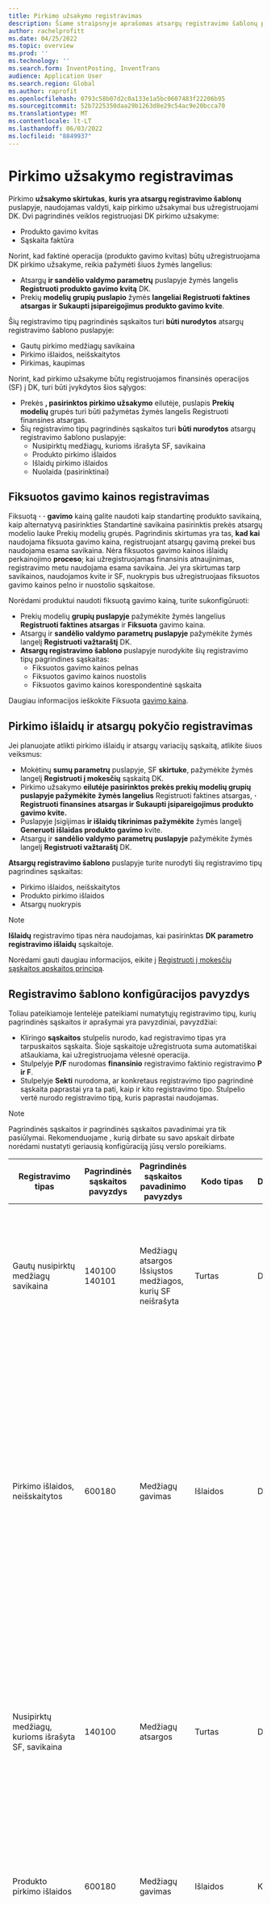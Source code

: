 ```yaml
---
title: Pirkimo užsakymo registravimas
description: Šiame straipsnyje aprašomas atsargų registravimo šablonų puslapio skirtukas Pirkimo užsakymas.
author: rachelprofitt
ms.date: 04/25/2022
ms.topic: overview
ms.prod: ''
ms.technology: ''
ms.search.form: InventPosting, InventTrans
audience: Application User
ms.search.region: Global
ms.author: raprofit
ms.openlocfilehash: 0793c58b07d2c0a133e1a5bc0607483f22206b95
ms.sourcegitcommit: 52b7225350daa29b1263d8e29c54ac9e20bcca70
ms.translationtype: MT
ms.contentlocale: lt-LT
ms.lasthandoff: 06/03/2022
ms.locfileid: "8849937"
---
```

# <a name="purchase-order-posting"></a>Pirkimo užsakymo registravimas

Pirkimo **užsakymo skirtukas**, **kuris yra atsargų registravimo šablonų** puslapyje, naudojamas valdyti, kaip pirkimo užsakymai bus užregistruojami DK. Dvi pagrindinės veiklos registruojasi DK pirkimo užsakyme: 

- Produkto gavimo kvitas
- Sąskaita faktūra

Norint, kad faktinė operacija (produkto gavimo kvitas) būtų užregistruojama DK pirkimo užsakyme, reikia pažymėti šiuos žymės langelius:

- Atsargų **ir sandėlio valdymo parametrų** puslapyje žymės langelis **Registruoti produkto gavimo kvitą** DK.
- Prekių **modelių grupių puslapio** žymės **langeliai Registruoti faktines atsargas ir** **Sukaupti įsipareigojimus produkto gavimo kvite**.

Šių registravimo tipų pagrindinės sąskaitos turi **būti nurodytos** atsargų registravimo šablono puslapyje:

- Gautų pirkimo medžiagų savikaina
- Pirkimo išlaidos, neišskaitytos
- Pirkimas, kaupimas

Norint, kad pirkimo užsakyme būtų registruojamos finansinės operacijos (SF) į DK, turi būti įvykdytos šios sąlygos:

- Prekės **, pasirinktos pirkimo užsakymo** eilutėje, puslapis **Prekių modelių** grupės turi būti pažymėtas žymės langelis Registruoti finansines atsargas.
- Šių registravimo tipų pagrindinės sąskaitos turi **būti nurodytos** atsargų registravimo šablono puslapyje:
  - Nusipirktų medžiagų, kurioms išrašyta SF, savikaina
  - Produkto pirkimo išlaidos
  - Išlaidų pirkimo išlaidos
  - Nuolaida (pasirinktinai)

## <a name="fixed-receipt-price-posting"></a>Fiksuotos gavimo kainos registravimas

Fiksuotą **·** **·** **gavimo** kainą galite naudoti kaip standartinę produkto savikainą, kaip alternatyvą pasirinkties Standartinė savikaina pasirinktis prekės atsargų modelio lauke Prekių modelių grupės. Pagrindinis skirtumas yra tas, **kad kai** naudojama fiksuota gavimo kaina, registruojant atsargų gavimą prekei bus naudojama esama savikaina. Nėra fiksuotos gavimo kainos išlaidų perkainojimo **proceso**; kai užregistruojamas finansinis atnaujinimas, registravimo metu naudojama esama savikaina. Jei yra skirtumas tarp savikainos, naudojamos kvite ir SF, nuokrypis bus užregistruojaas fiksuotos gavimo kainos pelno ir nuostolio sąskaitose.

Norėdami produktui naudoti fiksuotą gavimo kainą, turite sukonfigūruoti:

- Prekių modelių **grupių puslapyje** pažymėkite žymės langelius **Registruoti faktines atsargas** ir **Fiksuota** gavimo kaina. 
- Atsargų ir **sandėlio valdymo parametrų puslapyje** pažymėkite žymės langelį **Registruoti važtaraštį** DK.
- **Atsargų registravimo šablono** puslapyje nurodykite šių registravimo tipų pagrindines sąskaitas:
  - Fiksuotos gavimo kainos pelnas
  - Fiksuotos gavimo kainos nuostolis
  - Fiksuotos gavimo kainos korespondentinė sąskaita

Daugiau informacijos ieškokite Fiksuota [gavimo kaina](/supply-chain/cost-management/fixed-receipt-price.md).

## <a name="purchase-charges-and-stock-variation-posting"></a>Pirkimo išlaidų ir atsargų pokyčio registravimas

Jei planuojate atlikti pirkimo išlaidų ir atsargų variacijų sąskaitą, atlikite šiuos veiksmus:

- Mokėtinų **sumų parametrų** puslapyje, SF **skirtuke**, pažymėkite žymės langelį **Registruoti į mokesčių** sąskaitą DK.
- Pirkimo užsakymo **eilutėje pasirinktos prekės prekių modelių grupių puslapyje pažymėkite** **žymės langelius** Registruoti faktines atsargas, **·** **Registruoti finansines atsargas ir Sukaupti įsipareigojimus produkto gavimo kvite.**
- Puslapyje Įsigijimas **ir išlaidų tikrinimas pažymėkite** žymės langelį **Generuoti išlaidas produkto gavimo** kvite.
- Atsargų ir **sandėlio valdymo parametrų puslapyje** pažymėkite žymės langelį **Registruoti važtaraštį** DK.

**Atsargų registravimo šablono** puslapyje turite nurodyti šių registravimo tipų pagrindines sąskaitas:

- Pirkimo išlaidos, neišskaitytos
- Produkto pirkimo išlaidos
- Atsargų nuokrypis

> [!NOTE]
> **Išlaidų** registravimo tipas nėra naudojamas, kai pasirinktas **DK parametro registravimo išlaidų** sąskaitoje.

Norėdami gauti daugiau informacijos, eikite į [Registruoti į mokesčių sąskaitos apskaitos principą](/supply-chain/cost-management/post-to-charge-account-accounting-principle.md).

## <a name="sample-posting-profile-configuration"></a>Registravimo šablono konfigūracijos pavyzdys

Toliau pateikiamoje lentelėje pateikiami numatytųjų registravimo tipų, kurių pagrindinės sąskaitos ir aprašymai yra pavyzdiniai, pavyzdžiai:

- Kliringo **sąskaitos** stulpelis nurodo, kad registravimo tipas yra tarpuskaitos sąskaita. Šioje sąskaitoje užregistruota suma automatiškai atšaukiama, kai užregistruojama vėlesnė operacija. 
- Stulpelyje **P/F** nurodomas **finansinio** registravimo faktinio registravimo **P ir F**. 
- Stulpelyje **Sekti** nurodoma, ar konkretaus registravimo tipo pagrindinė sąskaita paprastai yra ta pati, kaip ir kito registravimo tipo. Stulpelio vertė nurodo registravimo tipą, kuris paprastai naudojamas.

> [!NOTE]
> Pagrindinės sąskaitos ir pagrindinės sąskaitos pavadinimai yra tik pasiūlymai. Rekomenduojame<!--note from editor: Via Writing Style Guide.--> , kurią dirbate su savo apskait dirbate norėdami nustatyti geriausią konfigūraciją jūsų verslo poreikiams.


| Registravimo tipas | Pagrindinės sąskaitos pavyzdys | Pagrindinės sąskaitos pavadinimo pavyzdys | Kodo tipas | Debetas/kreditas? | Tarpuskaitos sąskaita | P / F | Atlikite | Aprašymas |
|--------------|---------------------|-------------------------|----------------|----------------|--------------------|----|----------|-----------|
| Gautų nusipirktų medžiagų savikaina | 140100</br>140101 | Medžiagų atsargos</br>Išsiųstos medžiagos, kurių SF neišrašyta | Turtas | Debetas | Taip | P | Nusipirktų medžiagų, kurioms išrašyta SF, savikaina | Naudojamas, kai registruojamas pirkimo užsakymo produkto gavimo kvitas. Sąskaitos korespondentinė sąskaita yra pirkimo išlaidos, nenuskaitytos. Šioje sąskaitoje nurodyta suma atšaukiama, kai užregistruojama pirkimo užsakymo SF. |
| Pirkimo išlaidos, neišskaitytos | 600180 | Medžiagų gavimas | Išlaidos | Debetas | Taip | P | |Naudojamas, kai registruojamas pirkimo užsakymo produkto gavimo kvitas. Sukuriami du kvitai gavimui, kad būtų sekami pirkimo kainų nuokrypiai, kai naudojama standartinė savikaina. Pirmo kvito sąskaitos korespondentinė sąskaita yra pirkimo kaupimas. Antrame kvite esantis korespondentinis kvitas yra gautų įsigytų medžiagų išlaidų ir pirkimo kainų nuokrypio sąskaitų suma. Šioje sąskaitoje registruojamos sumos atšaukiamos, kai užregistruojama pirkimo užsakymo SF. |
| Nusipirktų medžiagų, kurioms išrašyta SF, savikaina | 140100 | Medžiagų atsargos | Turtas | Debetas | Ne | Pn.  |Gautų nusipirktų medžiagų savikaina | Naudojamas, kai registruojama pirkimo užsakymo SF. Šios sąskaitos korespondentinė sąskaita yra produkto pirkimo išlaidos. Ši sąskaita rodo atsargas jūsų balanso lape. Paprastai naudojama ta pati sąskaita, kuri naudojama pristatytų vienetų savikainai ir pardavimo užsakymui išrašytų vienetų išlaidų SF. |
| Produkto pirkimo išlaidos | 600180 | Medžiagų gavimas | Išlaidos | Kreditas | Ne | Pn.  | |Naudojamas, kai registruojama pirkimo užsakymo SF. Šios sąskaitos korespondentinė sąskaita yra nupirktų medžiagų savikaina. Ši sąskaita rodo atsargas jūsų balanso lape. |
| Fiksuotos gavimo kainos pelnas (Pirkimas, fiksuotos gavimo kainos pelnas*) | 510310 | Pirkimo kainų nuokrypis | Išlaidos | Kreditas | Ne | Pn. | Fiksuotos gavimo kainos nuostolis | Naudojama, kai užregistruojama pirkimo užsakymo SF ir skiriasi prekės kaina, kurios SF išrašyta, ir numatytosios išlaidos. Ši sąskaita naudojama, kai skirtumas didesnis. Šios sąskaitos korespondentinė sąskaita yra fiksuotos gavimo kainos korespondentinė sąskaita. |
| Fiksuotos gavimo kainos nuostolis (Pirkimas, fiksuotos gavimo kainos nuostolis*) | 510310 | Pirkimo kainų nuokrypis | Išlaidos | Debetas | Ne | Pn. | Fiksuotos gavimo kainos pelnas | Naudojama, kai užregistruojama pirkimo užsakymo SF ir skiriasi prekės kaina, kurios SF išrašyta, ir numatytosios išlaidos. Ši sąskaita naudojama, kai skirtumas mažesnis. Šios sąskaitos korespondentinė sąskaita yra fiksuotos gavimo kainos korespondentinė sąskaita. |
| Fiksuotos gavimo kainos korespondentinė sąskaita (pirkimas, fiksuotos gavimo kainos korespondentinė sąskaita*) | 140900 | Atsargų nuokrypis | Turtas | Abu | Ne | Pn.  | |Naudojama, kai užregistruojama pirkimo užsakymo SF ir skiriasi prekės kaina, kurios SF išrašyta, ir numatytosios išlaidos. Ši sąskaita yra fiksuotos gavimo kainos pelno ir nuostolio sąskaitų korespondentinė sąskaita. |
| Mokestis | Netaikoma | Netaikoma | Netaikoma | Netaikoma | Netaikoma | Netaikoma | Netaikoma | Ši sąskaita nebenaudojama. Geriau naudokite atsargų variaciją. |
| Atsargų nuokrypis | 600170 | Atsargų nuokrypis | Išlaidos | Kreditas | Ne | Abu | | Ši sąskaita naudojama, kai: <ul><li>Skiriasi produkto gavimo kvito ir SF vieneto kaina.</li><li>Išlaidos registruojamos prekei.</li><li>Netiesioginės išlaidos buvo<!--note from editor: Edit okay?--> Pridėta prie nupirktų prekių. </li><li>Šios sąskaitos korespondentinė sąskaita yra pirkimo išlaidos, sąskaita, į kurias neišskaitinėta sąskaita.</li></ul> |
| Pirkimas, kaupimas | 200140 | Sukaupti pirkimai | Įsipareigojimai | Kreditas | Y | P | |Naudojama, kai registruojamas pirkimo užsakymo produkto gavimo kvitas ir įgalinta pirkimo sumų kaupimo pasirinktis. |
| Sukauptas PVM gaunant | 250500 | Sukauptas PVM | Įsipareigojimai | Kreditas | Y | Abu  | |Ši sąskaita naudojama, kai atsargų ir **sandėlio** **valdymo** parametruose pasirenkate parinktį Registruoti faktiškai mokestį, o pirkimo užsakymas turi būti apmokestintas. Suma užregistruojama, kai faktiškai atnaujinate pirkimo užsakymą (produkto gavimo kvitą) ir atšaukiate, kai pirkimo užsakymą užregistruojate finansiškai (SF). |
| Ilgalaikio turto gavimas (ilgalaikio turto debetas*) | 180100 | Materialusis ilgalaikis turtas | Turtas | Debetas | N | Abu | Abu | Ši sąskaita naudojama, kai pasirenkate ilgalaikio turto pirkimo užsakymo eilutės pasirinktį. Pirkimo užsakymo integravimas sukonfigūruotas įsigyti ilgalaikį turtą gavimo dokumento ar SF metu. Norėdami gauti daugiau informacijos apie ilgalaikio turto pirkimo užsakymo integravimą, eikite į [Įsigyti turtą per įsigijimą](/fixed-assets/acquire-assets-procurement). |
| Išlaidų pirkimo išlaidos | 618900 | Papildomos išlaidos | Išlaidos | Debetas | N | Abu | |Naudojama registruojant pirkimo užsakymo, kuriame prekės nėra sandėliuotos arba naudojama įsigijimo kategorija, gavimo kvitą ar SF. |
| Išankstinis apmokėjimas | 132190 | Iš anksto apmokėtos išlaidos | Turtas | Debetas | N | Abu | | Naudojama apdorojant išankstinio mokėjimo SF pirkimo užsakyme. |


\* Skliausteliuose rodomos vertės nurodo vertę, kuri naudojama kvito **operacijų** puslapio lauke **Registravimo** tipas. Galite peržiūrėti registravimo **tipą kvito** **operacijų puslapyje**, kuris yra skirtuke **Bendra**.

## <a name="fixed-asset-posting-with-purchase-orders"></a>Ilgalaikio turto registravimas su pirkimo užsakymais

Jei naudojate ilgalaikio **turto** modulį ir planuojate ilgalaikio turto pirkimą pirkimo užsakymuose, **·** **·** **turite sukonfigūruoti ilgalaikio turto gavimo registravimo tipą atsargų registravimo šablono puslapio skirtuke Pirkimo** užsakymas. Norėdami gauti daugiau informacijos, eikite į Ilgalaikio [turto integravimas](/fixed-assets/fixed-asset-integration.md) ir [Kurti ir gauti turtą iš Mokėtinų sumų](/fixed-assets/tasks/create-acquire-assets-accounts-payable.md).

## <a name="prepayment-purchase-order-invoice-posting"></a>Išankstinio mokėjimo pirkimo užsakymo SF registravimas

Jei pirkimo užsakymams **planuojate naudoti išankstinio** mokėjimo SF priemonę, **·** **·** **išankstinio apmokėjimo registravimo tipas turi būti pasirinktas atsargų registravimo šablono puslapio skirtuke Pirkimo** užsakymas. Norėdami gauti daugiau informacijos, eikite į [Išankstinio apmokėjimo SF ir išankstinius apmokėjimus](/accounts-payable/prepayments-invoices-vs-prepayments.md).

## <a name="purchase-requisition-and-purchase-order-confirmation-posting"></a>Pirkimo paraiškos ir pirkimo užsakymo patvirtinimo registravimas

Pirkimo paraiškas ir pirkimo užsakymų patvirtinimus taip pat galima konfigūruoti, kad DK būtų užregistruoti preliminariai biudžeto rezervavimai ir biudžeto rezervavimai. Šiuos registravimus kontroliuoja registravimo aprašas. Daugiau informacijos rasite eikite [į Apie pirkimo užsakymų biudžeto rezervavimus](/dynamicsax-2012/appuser-itpro/about-purchase-order-encumbrances).

## <a name="procurement-category-posting"></a>Įsigijimo kategorijos registravimas

Alternatyvą nustatyti visų prekių, prekių grupės arba vienos prekės atsargų registravimą, nustatyti kategorijas ir valdyti DK registravimą pagal įsigijimo kategorijas. Norėdami gauti daugiau informacijos apie kategorijų nustatymą ir jų priskyrimą produktams, eikite į [anksčiau šiame straipsnyje nurodytą registravimo šablono](#sample-posting-profile-configuration) konfigūracijos pavyzdį.

Naudojant kategorijas su pirkimo užsakymais arba tiekėjo SF, **·** **kategorijų hierarchiją reikia priskirti įsigijimo kategorijų hierarchijos tipui kategorijų hierarchijos tipui kategorijų hierarchijos vaidmenų priskyrimo** puslapyje.

### <a name="vendor-invoices-with-procurement-categories"></a>Tiekėjo SF, kurių įsigijimo kategorijos yra

Jei jūsų organizacija kai kuriems pirkiniams naudoja pirkimo užsakymus, o ne kitiems, galite įvairiais būdais apdoroti su pirkimo užsakymu susijusias SF. Tai apima žurnalų naudojimas mokėtinų **sumų** sąskaitose **arba** laukiančių tiekėjo SF puslapyje, kuris naudojamas pirkimo užsakymų SF generuoti. Kuriant SF, skirtas su pirkimo užsakymu susijusioms SF, reikės sukurti kiekvieno tipo išlaidų įsigijimo kategorijas. Turėsite susieti kategoriją su teisinga išlaidų sąskaita atsargų **registravimo šablonų** puslapyje.

Tikslus kategorijų skaičius skirsis atsižvelgiant į išlaidų sąskaitų, kurias naudojate sąskaitų faktūroms registruoti, skaičių. Jums reikės bent vienos įsigijimo kategorijos kiekvienai pagrindinei sąskaitai, kurios išlaidas sudaro ne pirkimo užsakymo SF. Vienoje pagrindinėje sąskaitoje galima naudoti daug kategorijų. Tai gali būti naudinga tinkamumo naudoti, paieškos ir ataskaitų apie jūsų naudojamas išlaidas ataskaitoms.

### <a name="benefits-of-using-procurement-categories-for-vendor-invoices"></a>Tiekėjo SF įsigijimo kategorijų naudojimo privalumai

Kai kurie tiekėjų SF įsigijimo kategorijų naudojimo privalumai:

- Nuosekli vartotojų patirtis: konfigūruojant visų su pirkimo užsakymu susijusių išlaidų įsigijimo kategorijas **,** vartotojai gali būti kuriami viename SF išrašymo procese, naudojant laukiančių tiekėjo SF puslapį.
- Patobulinta ataskaitų pateikimo patirtis: konfigūruojant visų prekių ir visų su pirkimo užsakymu susijusių išlaidų įsigijimo kategorijas, įsigijimo išlaidų ataskaitoje bus analizuojamos išlaidos pagal tiekėją, kategoriją ir kt.
- Nuosekli darbo eiga: kai **visoms** SF apdoroti naudojate laukiančias tiekėjo SF, galite sukurti nuoseklią darbo eigą ir patvirtinimo procesą naudodami vieną darbo eigą.

## <a name="consignment-inventory-posting"></a>Konsignacijos atsargų registravimas

Konsignacijos atsargos naudoja tą patį DK registravimą kaip ir kitos nupirktos prekės. Pagrindinis skirtumas yra tas, kad kai gaunamas atsargų, DK operacijos neįrašomos. Nuosavybės perdavimui į organizaciją užregistravimo **atsargų** nuosavybės pakeitimo žurnalas, generuojamas kvitas, skirtas įrašyti prekės išlaidas. Norėdami gauti daugiau informacijos, eikite į [Nustatyti konsigną](/supply-chain/inventory/consignment.md).
